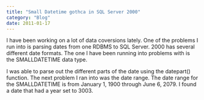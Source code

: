 ```yaml
---
title: "Small Datetime gothca in SQL Server 2000"
category: "Blog"
date: 2011-01-17
---
```



I have been working on a lot of data coversions lately. One of the problems I run into is parsing dates from one RDBMS to SQL Server. 2000 has several different date formats. The one I have been running into problems with is the SMALLDATETIME data type.

I was able to parse out the different parts of the date using the datepart() function. The next problem I ran into was the date range. The date range for the SMALLDATETIME is from January 1, 1900 through June 6, 2079\. I found a date that had a year set to 3003\.